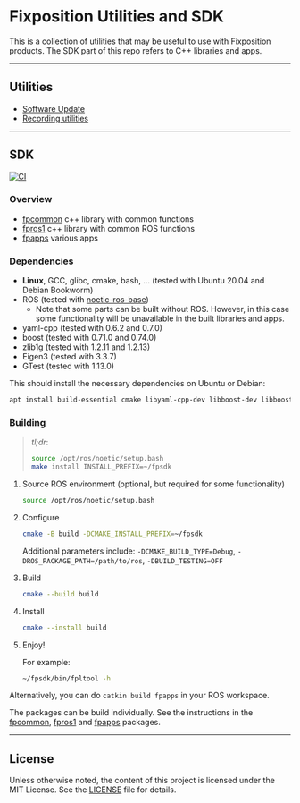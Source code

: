 # Fixposition Utilities and SDK

This is a collection of utilities that may be useful to use with Fixposition products.
The SDK part of this repo refers to C++ libraries and apps.


---
## Utilities

- [Software Update](software_update/README.md)
- [Recording utilities](record/README.md)


---
## SDK

[![CI](https://github.com/fixposition/fixposition_utility/actions/workflows/main.yml/badge.svg)](https://github.com/fixposition/fixposition_utility/actions/workflows/main.yml)

### Overview

- [fpcommon](fpcommon/README.md) c++ library with common functions
- [fpros1](fpros1/README.md) c++ library with common ROS functions
- [fpapps](fpapps/README.md) various apps

### Dependencies

- **Linux**, GCC, glibc, cmake, bash, ... (tested with Ubuntu 20.04 and Debian Bookworm)
- ROS (tested with [noetic-ros-base](https://hub.docker.com/_/ros/))
    - Note that some parts can be built without ROS. However, in this case some functionality will be unavailable
      in the built libraries and apps.
- yaml-cpp
  (tested with 0.6.2 and 0.7.0)
- boost
  (tested with 0.71.0 and 0.74.0)
- zlib1g
  (tested with 1.2.11 and 1.2.13)
- Eigen3
  (tested with 3.3.7)
- GTest
  (tested with 1.13.0)

This should install the necessary dependencies on Ubuntu or Debian:

```sh
apt install build-essential cmake libyaml-cpp-dev libboost-dev libboost-stacktrace-dev zlib1g-dev
```

### Building

> *tl;dr*:
>
> ```sh
> source /opt/ros/noetic/setup.bash
> make install INSTALL_PREFIX=~/fpsdk
> ```

1. Source ROS environment (optional, but required for some functionality)

    ```sh
    source /opt/ros/noetic/setup.bash
    ```

2. Configure

    ```sh
    cmake -B build -DCMAKE_INSTALL_PREFIX=~/fpsdk
    ```

    Additional parameters include: `-DCMAKE_BUILD_TYPE=Debug`, `-DROS_PACKAGE_PATH=/path/to/ros`, `-DBUILD_TESTING=OFF`

3. Build

    ```sh
    cmake --build build
    ```

4. Install

    ```sh
    cmake --install build
    ```

5. Enjoy!

    For example:

    ```sh
    ~/fpsdk/bin/fpltool -h
    ```

Alternatively, you can do `catkin build fpapps` in your ROS workspace.

The packages can be build individually. See the instructions in the [fpcommon](fpcommon/README.md),
[fpros1](fpros1/README.md) and [fpapps](fpapps/README.md) packages.

---
## License

Unless otherwise noted, the content of this project is licensed under the MIT License.
See the [LICENSE](LICENSE) file for details.
